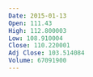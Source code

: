 ```yaml
---
Date: 2015-01-13
Open: 111.43
High: 112.800003
Low: 108.910004
Close: 110.220001
Adj Close: 103.514084
Volume: 67091900
---
```

